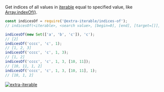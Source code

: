 Get indices of all values in [iterable] equal to specified value, like [Array.indexOf()].

```javascript
const indicesOf = require('@extra-iterable/indices-of');
// indicesOf(<iterable>, <search value>, [begin=0], [end], [target=[]], [at])

indicesOf(new Set(['a', 'b', 'c']), 'c');
// [2]
indicesOf('cccc', 'c', 1);
// [1, 2, 3]
indicesOf('cccc', 'c', 1, 3);
// [1, 2]
indicesOf('cccc', 'c', 1, 3, [10, 11]);
// [10, 11, 1, 2]
indicesOf('cccc', 'c', 1, 3, [10, 11], 1);
// [10, 1, 2]
```


[![extra-iterable](https://i.imgur.com/KR83Nzx.jpg)](https://www.npmjs.com/package/extra-iterable)

[iterable]: https://developer.mozilla.org/en-US/docs/Web/JavaScript/Reference/Iteration_protocols
[Array.indexOf()]: https://developer.mozilla.org/en-US/docs/Web/JavaScript/Reference/Global_Objects/Array/indexOf
